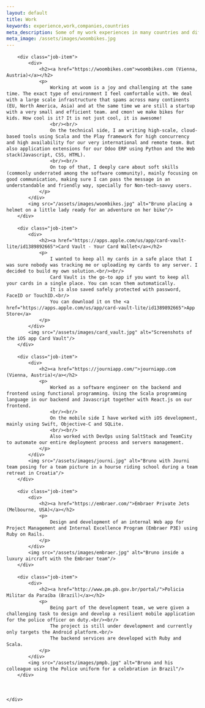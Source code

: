 ```yaml
---
layout: default
title: Work
keywords: experience,work,companies,countries
meta_description: Some of my work experiences in many countries and different companies.
meta_image: /assets/images/woombikes.jpg
---
```


<div class="work">

        <div class="job-item">
            <div>
                <h2><a href="https://woombikes.com">woombikes.com (Vienna, Austria)</a></h2>
                <p>
                    Working at woom is a joy and challenging at the same time. The exact type of environment I feel comfortable with. We deal with a large scale infrastructure that spams across many continents (EU, North America, Asia) and at the same time we are still a startup with a very small and efficient team. and cmon! we make bikes for kids. How cool is it? It is not just cool, it is awesome! 
                    <br/><br/>
                    On the technical side, I am writing high-scale, cloud-based tools using Scala and the Play framework for high concurrency and high availability for our very international and remote team. But also application extensions for our Odoo ERP using Python and the Web stack(Javascript, CSS, HTML).
                    <br/><br/>
                    On top of that, I deeply care about soft skills (commonly underrated among the software community), mainly focusing on good communication, making sure I can pass the message in an understandable and friendly way, specially for Non-tech-savvy users.
                </p>
            </div>
            <img src="/assets/images/woombikes.jpg" alt="Bruno placing a helmet on a little lady ready for an adventure on her bike"/>
        </div>

        <div class="job-item">
            <div>
                <h2><a href="https://apps.apple.com/us/app/card-vault-lite/id1389892665">Card Vault - Your Card Wallet</a></h2>
                <p>
                    I wanted to keep all my cards in a safe place that I was sure nobody was tracking me or uploading my cards to any server. I decided to build my own solution.<br/><br/>
                    Card Vault is the go-to app if you want to keep all your cards in a single place. You can scan them automatically.
                    It is also saved safely protected with password, FaceID or TouchID.<br/>
                    You can download it on the <a href="https://apps.apple.com/us/app/card-vault-lite/id1389892665">App Store</a>
                </p>
            </div>
            <img src="/assets/images/card_vault.jpg" alt="Screenshots of the iOS app Card Vault"/>
        </div>

        <div class="job-item">
            <div>
                <h2><a href="https://journiapp.com/">journiapp.com (Vienna, Austria)</a></h2>
                <p>
                    Worked as a software engineer on the backend and frontend using functional programming. Using the Scala programming language in our backend and Javascript together with React.js on our frontend.
                    <br/><br/>
                    On the mobile side I have worked with iOS development, mainly using Swift, Objective-C and SQLite.
                    <br/><br/>
                    Also worked with DevOps using SaltStack and TeamCity to automate our entire deployment process and servers management.
                </p>
            </div>
            <img src="/assets/images/journi.jpg" alt="Bruno with Journi team posing for a team picture in a hourse riding school during a team retreat in Croatia"/>
        </div>

        <div class="job-item">
            <div>
                <h2><a href="https://embraer.com/">Embraer Private Jets (Melbourne, USA)</a></h2>
                <p>
                    Design and development of an internal Web app for Project Management and Internal Excellence Program (Embraer P3E) using Ruby on Rails.
                </p>
            </div>
            <img src="/assets/images/embraer.jpg" alt="Bruno inside a luxury aircraft with the Embraer team"/>
        </div>

        <div class="job-item">
            <div>
                <h2><a href="http://www.pm.pb.gov.br/portal/">Policia Militar da Paraíba (Brazil)</a></h2>
                <p>
                    Being part of the development team, we were given a challenging task to design and develop a resilient mobile application for the police officer on duty.<br/><br/>
                    The project is still under development and currently only targets the Android platform.<br/>
                    The backend services are developed with Ruby and Scala.
                </p>
            </div>
            <img src="/assets/images/pmpb.jpg" alt="Bruno and his colleague using the Police uniform for a celebration in Brazil"/>
        </div>

        
        
    </div>